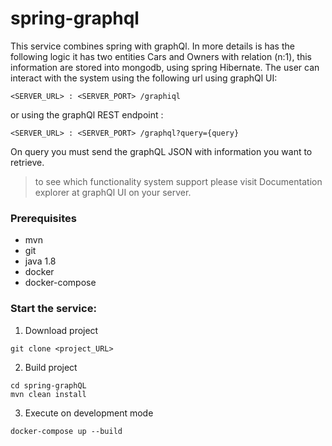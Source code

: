 # spring-graphql
This service combines spring with graphQl. In more details is has the 
following logic it has two entities Cars and Owners with relation (n:1), 
this information are stored into mongodb, using spring Hibernate. The user 
can interact with  the system using the following url using graphQl UI:

```
<SERVER_URL> : <SERVER_PORT> /graphiql
```

or using the graphQl REST endpoint :

```
<SERVER_URL> : <SERVER_PORT> /graphql?query={query}
```
On query you must send the graphQL JSON with information you want to retrieve.

> to see which functionality system support please visit Documentation explorer 
at graphQl UI on your server.

### Prerequisites

* mvn 
* git 
* java 1.8
* docker
* docker-compose

### Start the service:
1. Download project

```
git clone <project_URL>
``` 
 
2. Build project 

```
cd spring-graphQL
mvn clean install
``` 
 
3. Execute on development mode 

```
docker-compose up --build
``` 
